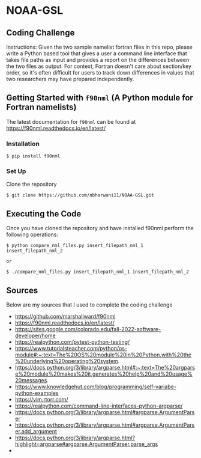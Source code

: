 # NOAA-GSL

## Coding Challenge

Instructions:
Given the two sample namelist fortran files in this repo, please write a Python based tool that gives a user a command line interface that takes file paths as input and provides a report on the differences between the two files as output. For context, Fortran doesn't care about section/key order, so it's often difficult for users to track down differences in values that two researchers may have prepared independently. 


## Getting Started with `f90nml` (A Python module for Fortran namelists)

The latest documentation for `f90nml` can be found at https://f90nml.readthedocs.io/en/latest/

### **Installation**

```$ pip install f90nml```

### **Set Up**

Clone the repository

```$ git clone https://github.com/nbharwani11/NOAA-GSL.git```


## Executing the Code

Once you have cloned the repository and have installed f90nml perform the following operations:

```$ cd src
$ python compare_nml_files.py insert_filepath_nml_1 insert_filepath_nml_2

or

$ ./compare_nml_files.py insert_filepath_nml_1 insert_filepath_nml_2
```


## Sources

Below are my sources that I used to complete the coding challenge

- https://github.com/marshallward/f90nml
- https://f90nml.readthedocs.io/en/latest/
- https://sites.google.com/colorado.edu/fall-2022-software-developer/home
- https://realpython.com/pytest-python-testing/
- https://www.tutorialsteacher.com/python/os-module#:~:text=The%20OS%20module%20in%20Python,with%20the%20underlying%20operating%20system.
- https://docs.python.org/3/library/argparse.html#:~:text=The%20argparse%20module%20makes%20it,generates%20help%20and%20usage%20messages.
- https://www.knowledgehut.com/blog/programming/self-variabe-python-examples
- https://vim.rtorr.com/
- https://realpython.com/command-line-interfaces-python-argparse/
- https://docs.python.org/3/library/argparse.html#argparse.ArgumentParser
- https://docs.python.org/3/library/argparse.html#argparse.ArgumentParser.add_argument
- https://docs.python.org/3/library/argparse.html?highlight=argparse#argparse.ArgumentParser.parse_args
- 
